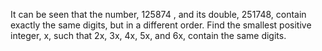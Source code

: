It can be seen that the number, 125874 , and its double, 251748, contain exactly the same digits, but in a different order.
Find the smallest positive integer, x, such that 2x, 3x, 4x, 5x, and 6x, contain the same digits.
